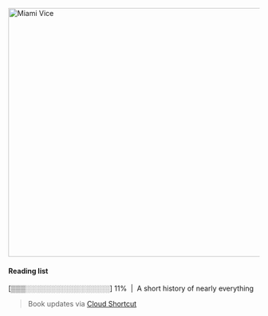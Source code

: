 [<img src="https://media.giphy.com/media/l0IsIMQkVZ0UK1Q7C/giphy.gif" alt="Miami Vice" width="800" height="500">](https://www.youtube.com/watch?v=-aMCzRj3Syg)

  #### Reading list
  
  [▒▒▒░░░░░░░░░░░░░░░░░] 11% &nbsp;|&nbsp; A short history of nearly everything
  
  > Book updates via [Cloud Shortcut](https://github.com/saschazengler/progress_bar_shortcut)
  